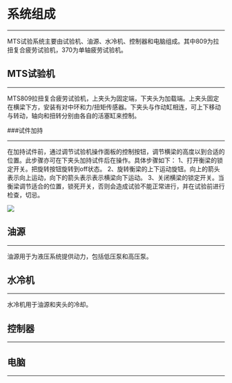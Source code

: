 # 系统组成

---

MTS试验系统主要由试验机、油源、水冷机、控制器和电脑组成。其中809为拉扭复合疲劳试验机，370为单轴疲劳试验机。

## MTS试验机

---

MTS809拉扭复合疲劳试验机，上夹头为固定端，下夹头为加载端。上夹头固定在横梁下方，安装有对中环和力/扭矩传感器。下夹头与作动缸相连，可上下移动与转动，轴向和扭转分别由各自的活塞缸来控制。

###试件加持

---

在加持试件前，通过调节试验机操作面板的控制按钮，调节横梁的高度以到合适的位置。此步骤亦可在下夹头加持试件后在操作。具体步骤如下：
1、打开衡梁的锁定开关。把旋转按钮旋转到off状态。
2、旋转衡梁的上下运动旋钮。向上的箭头表示向上运动，向下的箭头表示表示横梁向下运动。
3、关闭横梁的锁定开关。当衡梁调节适合的位置，锁死开关，否则会造成试验不能正常进行，并在试验前进行检查，切忌。


![](/assets/MTS809.jpg)

## 油源

---

油源用于为液压系统提供动力，包括低压泵和高压泵。

## 水冷机

---

水冷机用于油源和夹头的冷却。

## 控制器

---

## 电脑

---



